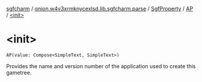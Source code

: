 [sgfcharm](../../../index.md) / [onion.w4v3xrmknycexlsd.lib.sgfcharm.parse](../../index.md) / [SgfProperty](../index.md) / [AP](index.md) / [&lt;init&gt;](./-init-.md)

# &lt;init&gt;

`AP(value: Compose<SimpleText, SimpleText>)`

Provides the name and version number of the application used to create this gametree.

